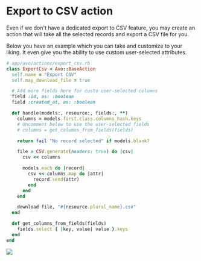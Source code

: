 # Export to CSV action

Even if we don't have a dedicated export to CSV feature, you may create an action that will take all the selected records and export a CSV file for you.

Below you have an example which you can take and customize to your liking. It even give you the ability to use custom user-selected attributes.

```ruby
# app/avo/actions/export_csv.rb
class ExportCsv < Avo::BaseAction
  self.name = "Export CSV"
  self.may_download_file = true

  # Add more fields here for custo user-selected columns
  field :id, as: :boolean
  field :created_at, as: :boolean

  def handle(models:, resource:, fields:, **)
    columns = models.first.class.columns_hash.keys
    # Uncomment below to use the user-selected fields
    # columns = get_columns_from_fields(fields)

    return fail "No record selected" if models.blank?

    file = CSV.generate(headers: true) do |csv|
      csv << columns

      models.each do |record|
        csv << columns.map do |attr|
          record.send(attr)
        end
      end
    end

    download file, "#{resource.plural_name}.csv"
  end

  def get_columns_from_fields(fields)
    fields.select { |key, value| value }.keys
  end
end
```

![](/assets/img/recipes/export-to-csv/export-to-csv.gif)

